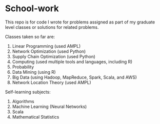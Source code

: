 # School-work
This repo is for code I wrote for problems assigned as part of my graduate level classes or solutions for related problems.

Classes taken so far are:
1. Linear Programming (used AMPL)
2. Network Optimization (used Python)
3. Supply Chain Optimization (used Python)
4. Computing (used multiple tools and languages, including R)
5. Probability
6. Data Mining (using R)
7. Big Data (using Hadoop, MapReduce, Spark, Scala, and AWS)
8. Network Location Theory (used AMPL)


Self-learning subjects:
1. Algorithms
2. Machine Learning (Neural Networks)
3. Scala 
4. Mathematical Statistics
